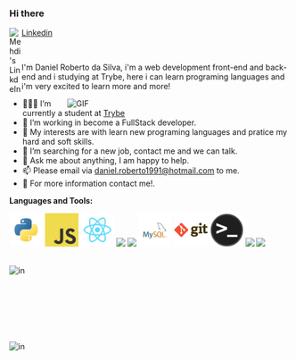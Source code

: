 ### Hi there 

<a href="https://www.linkedin.com/in/danielrobertosilva/">
  <img align="left" alt="Mehdi's LinkdeIn" width="22px" src="https://cdn.jsdelivr.net/npm/simple-icons@v3/icons/linkedin.svg" />
  <p>Linkedin</p>
</a><br>

I'm Daniel Roberto da Silva, i'm a web development front-end and back-end and i studying at Trybe, here i can learn programing languages and i'm very excited to learn more and more!

 <img width="400" align="right" alt="GIF" src="https://images-wixmp-ed30a86b8c4ca887773594c2.wixmp.com/f/9b9fa210-4b87-47c5-9936-d9dcbf21718f/desf28x-3768e919-43ae-4eb5-9c19-a854eb458750.gif?token=eyJ0eXAiOiJKV1QiLCJhbGciOiJIUzI1NiJ9.eyJzdWIiOiJ1cm46YXBwOjdlMGQxODg5ODIyNjQzNzNhNWYwZDQxNWVhMGQyNmUwIiwiaXNzIjoidXJuOmFwcDo3ZTBkMTg4OTgyMjY0MzczYTVmMGQ0MTVlYTBkMjZlMCIsIm9iaiI6W1t7InBhdGgiOiJcL2ZcLzliOWZhMjEwLTRiODctNDdjNS05OTM2LWQ5ZGNiZjIxNzE4ZlwvZGVzZjI4eC0zNzY4ZTkxOS00M2FlLTRlYjUtOWMxOS1hODU0ZWI0NTg3NTAuZ2lmIn1dXSwiYXVkIjpbInVybjpzZXJ2aWNlOmZpbGUuZG93bmxvYWQiXX0.RxaBOdV8zqRFogT5Y_W_FG6KQWCXAGezbexKfS9Rexg" />

- 👨🏽‍💻 I’m currently a student at <a href="https://www.linkedin.com/school/betrybe">Trybe</a>
- 🌱 I’m working in become a FullStack developer.
- 🤔 My interests are with learn new programing languages and pratice my hard and soft skills.
- 💼 I’m searching for a new job, contact me and we can talk.
- 💬 Ask me about anything, I am happy to help.
- 📫 Please email via daniel.roberto1991@hotmail.com to me.
- 📝 For more information contact me!.

**Languages and Tools:**  <br>

<code><img height="60" src="https://raw.githubusercontent.com/github/explore/80688e429a7d4ef2fca1e82350fe8e3517d3494d/topics/python/python.png"></code>
<code><img height="60" src="https://raw.githubusercontent.com/github/explore/80688e429a7d4ef2fca1e82350fe8e3517d3494d/topics/javascript/javascript.png"></code>
<code><img height="60" src="https://raw.githubusercontent.com/github/explore/80688e429a7d4ef2fca1e82350fe8e3517d3494d/topics/react/react.png"></code>
<code><img height="60" src="https://media3.giphy.com/media/kdFc8fubgS31b8DsVu/giphy.webp"></code>
<code><img height="60" src="https://toppng.com/uploads/preview/mongo-db-design-mongodb-logo-mongodb-11562879783bwj2cknalk.png"></code>
<code><img height="60" src="https://raw.githubusercontent.com/github/explore/80688e429a7d4ef2fca1e82350fe8e3517d3494d/topics/mysql/mysql.png"></code>
<code><img height="60" src="https://raw.githubusercontent.com/github/explore/80688e429a7d4ef2fca1e82350fe8e3517d3494d/topics/git/git.png"></code>
<code><img height="60" src="https://raw.githubusercontent.com/github/explore/80688e429a7d4ef2fca1e82350fe8e3517d3494d/topics/terminal/terminal.png"></code>
<code><img height="60" src="https://encrypted-tbn0.gstatic.com/images?q=tbn:ANd9GcQwIau8bw1pnUxRT2y3OBZBNTi79EDEkwy3Sw&usqp=CAU"></code>
<code><img height="60" src="https://cdn.worldvectorlogo.com/logos/socket-io.svg"></code>
<br><br>

<img width="380" align="left" alt="in" src="https://github-readme-stats.vercel.app/api?username=DanielTrybe&show_icons=true&theme=radical&include_all_commits=true" />
<br><br><br><br><br><br><br><br>
<img width="380" align="left" alt="in" src="https://github-readme-stats.vercel.app/api/top-langs/?username=DanielTrybe&layout=compact&hide=true)](https://github.com/anuraghazra/github-readme-stats" />
 

